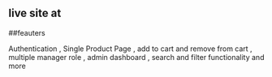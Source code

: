 ## live site at 


##feauters

Authentication , Single Product Page , add to cart and remove from cart , multiple manager
role , admin dashboard , search and filter functionality and more 

